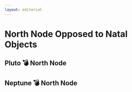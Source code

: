 ```yaml
---
layout: editorial
---
```


# North Node Opposed to Natal Objects

## Pluto 💣 North Node&#x20;

## Neptune 💣 North Node&#x20;
